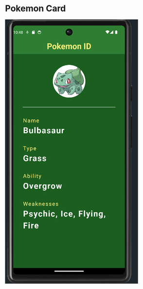 # Pokemon Card

![image alt](https://github.com/AzhanAli100/PokemonCard/blob/24fe697e757d64d93b59f7141b590526fabc0001/Screenshot%20(12).png)
